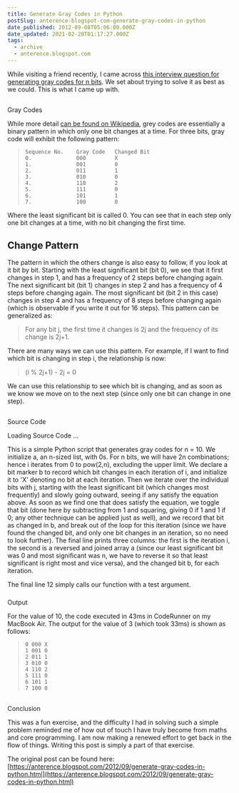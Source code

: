 ```yaml
---
title: Generate Gray Codes in Python
postSlug: anterence-blogspot-com-generate-gray-codes-in-python
date_published: 2012-09-08T05:06:00.000Z
date_updated: 2021-02-28T01:17:27.000Z
tags:
  - archive
  - anterence.blogspot.com
---
```


While visiting a friend recently, I came across [this interview question for generating gray codes for n bits](http://www.careercup.com/question?id=14579803). We set about trying to solve it as best as we could. This is what I came up with.

## 
Gray Codes

While more detail [can be found on Wikipedia](http://en.wikipedia.org/wiki/Gray_code), grey codes are essentially a binary pattern in which only one bit changes at a time. For three bits, gray code will exhibit the following pattern:

>     Sequence No.    Gray Code   Changed Bit 
>     0.              000         X 
>     1.              001         0 
>     2.              011         1 
>     3.              010         0 
>     4.              110         2 
>     5.              111         0 
>     6.              101         1 
>     7.              100         0

Where the least significant bit is called 0. You can see that in each step only one bit changes at a time, with no bit changing the first time. 

## Change Pattern
The pattern in which the others change is also easy to follow, if you look at it bit by bit. Starting with the least significant bit (bit 0), we see that it first changes in step 1, and has a frequency of 2 steps before changing again. The next significant bit (bit 1) changes in step 2 and has a frequency of 4 steps before changing again. The most significant bit (bit 2 in this case) changes in step 4 and has a frequency of 8 steps before changing again (which is observable if you write it out for 16 steps). This pattern can be generalized as:

> For any bit j, the first time it changes is 2j and the frequency of its change is 2j+1.

There are many ways we can use this pattern. For example, if I want to find which bit is changing in step i, the relationship is now:

> (i % 2j+1) - 2j = 0

We can use this relationship to see which bit is changing, and as soon as we know we move on to the next step (since only one bit can change in one step).

## 
Source Code

Loading Source Code ... 

This is a simple Python script that generates gray codes for n = 10. We initialize a, an n-sized list, with 0s. For n bits, we will have 2n combinations; hence i iterates from 0 to pow(2,n), excluding the upper limit. We declare a bit marker b to record which bit changes in each iteration of i, and initialize it to 'X' denoting no bit at each iteration. Then we iterate over the individual bits with j, starting with the least significant bit (which changes most frequently) and slowly going outward, seeing if any satisfy the equation above. As soon as we find one that does satisfy the equation, we toggle that bit (done here by subtracting from 1 and squaring, giving 0 if 1 and 1 if 0; any other technique can be applied just as well), and we record that bit as changed in b, and break out of the loop for this iteration (since we have found the changed bit, and only one bit changes in an iteration, so no need to look further). The final line prints three columns: the first is the iteration i, the second is a reversed and joined array a (since our least significant bit was 0 and most significant was n, we have to reverse it so that least significant is right most and vice versa), and the changed bit b, for each iteration.

The final line 12 simply calls our function with a test argument.

### 
Output

For the value of 10, the code executed in 43ms in CodeRunner on my MacBook Air. The output for the value of 3 (which took 33ms) is shown as follows:

>     0 000 X
>     1 001 0
>     2 011 1
>     3 010 0
>     4 110 2
>     5 111 0
>     6 101 1
>     7 100 0

## 
Conclusion

This was a fun exercise, and the difficulty I had in solving such a simple problem reminded me of how out of touch I have truly become from maths and core programming. I am now making a renewed effort to get back in the flow of things. Writing this post is simply a part of that exercise.

The original post can be found here: [https://anterence.blogspot.com/2012/09/generate-gray-codes-in-python.html](https://anterence.blogspot.com/2012/09/generate-gray-codes-in-python.html)
